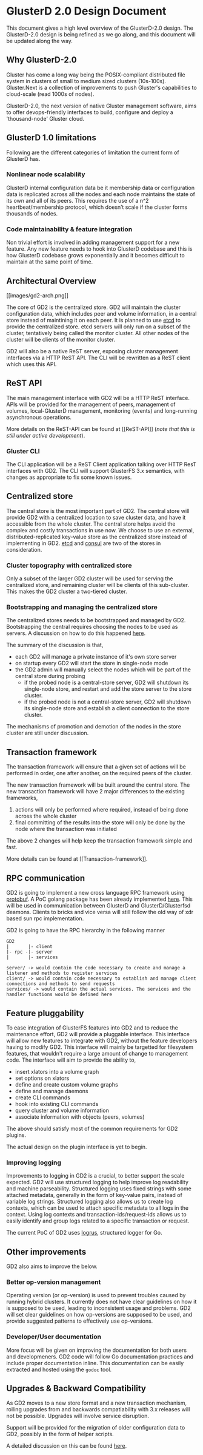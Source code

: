 # GlusterD 2.0 Design Document

This document gives a high level overview of the GlusterD-2.0 design. The GlusterD-2.0 design is being refined as we go along, and this document will be updated along the way.

## Why GlusterD-2.0

Gluster has come a long way being the POSIX-compliant distributed file system in clusters of small to medium sized clusters (10s-100s). Gluster.Next is a collection of improvements to push Gluster's capabilities to cloud-scale (read 1000s of nodes).

GlusterD-2.0, the next version of native Gluster management software, aims to offer devops-friendly interfaces to build, configure and deploy a 'thousand-node' Gluster cloud.

## GlusterD 1.0 limitations

Following are the different categories of limitation the current form of GlusterD has.

### Nonlinear node scalability

GlusterD internal configuration data be it membership data or configuration data is replicated across all the nodes and each node maintains the state of its own and all of its peers. This requires the use of a n^2 heartbeat/membership protocol, which doesn’t scale if the cluster forms thousands of nodes.

### Code maintainability & feature integration

Non trivial effort is involved in adding management support for a new feature. Any new feature needs to hook into GlusterD codebase and this is how GlusterD codebase grows exponentially and it becomes difficult to maintain at the same point of time.

## Architectural Overview

[[images/gd2-arch.png]]

The core of GD2 is the centralized store. GD2 will maintain the cluster configuration data, which includes peer and volume information, in a central store instead of maintining it on each peer. It is planned to use [etcd](https://coreos.com/etcd/) to provide the centralized store. etcd servers will only run on a subset of the cluster, tentatively being called the monitor cluster. All other nodes of the cluster will be clients of the monitor cluster.

GD2 will also be a native ReST server, exposing cluster management interfaces via a HTTP ReST API. The CLI will be rewritten as a ReST client which uses this API.

## ReST API

The main management interface with GD2 will be a HTTP ReST interface. APIs will be provided for the management of peers, management of volumes, local-GlusterD management, monitoring (events) and long-running asynchronous operations.

More details on the ReST-API can be found at [[ReST-API]] (_note that this is still under active development_).

### Gluster CLI

The CLI application will be a ReST Client application talking over HTTP ResT interfaces with GD2. The CLI will support GlusterFS 3.x semantics, with changes as appropriate to fix some known issues.


## Centralized store

The central store is the most important part of GD2. The central store will provide GD2 with a centralized location to save cluster data, and have it accessible from the whole cluster. The central store helps avoid the complex and costly transactions in use now. We choose to use an external, distributed-replicated key-value store as the centralized store instead of implementing in GD2. [etcd](https://coreos.com/etcd/) and [consul](https://www.consul.io) are two of the stores in consideration.

### Cluster topography with centralized store

Only a subset of the larger GD2 cluster will be used for serving the centralized store, and remaining cluster will be clients of this sub-cluster. This makes the GD2 cluster a two-tiered cluster.

### Bootstrapping and managing the centralized store

The centralized stores needs to be bootstrapped and managed by GD2. Bootstrapping the central requires choosing the nodes to be used as servers. A discussion on how to do this happened [here](https://www.gluster.org/pipermail/gluster-devel/2015-September/046740.html).

The summary of the discussion is that,
- each GD2 will manage a private instance of it's own store server
- on startup every GD2 will start the store in single-node mode
- the GD2 admin will manually select the nodes which will be part of the central store during probing
  - if the probed node is a central-store server, GD2 will shutdown its single-node store, and restart and add the store server to the store cluster.
  - if the probed node is not a central-store server, GD2 will shutdown its single-node store and establish a client connection to the store cluster.

The mechanisms of promotion and demotion of the nodes in the store cluster are still under discussion.


## Transaction framework

The transaction framework will ensure that a given set of actions will be performed in order, one after another, on the required peers of the cluster.

The new transaction framework will be built around the central store. The new transaction framework will have 2 major differences to the existing frameworks,
1. actions will only be performed where required, instead of being done across the whole cluster
2. final committing of the results into the store will only be done by the node where the transaction was initiated

The above 2 changes will help keep the transaction framework simple and fast.

More details can be found at [[Transaction-framework]].

## RPC communication

GD2 is going to implement a new cross language RPC framework using [protobuf](https://github.com/google/protobuf). A PoC golang package has been already implemented [here](https://github.com/kshlm/pbrpc). This will be used in communication between GlusterD and GlusterD/Glusterfsd deamons. Clients to bricks and vice versa will still follow the old way of xdr based sun rpc implementation. 

GD2 is going to have the RPC hierarchy in the following manner
```
GD2
|       |- client
|- rpc -|- server
|       |- services

server/ -> would contain the code necessary to create and manage a listener and methods to register services
client/ -> would contain code necessary to establish and manage client connections and methods to send requests
services/ -> would contain the actual services. The services and the handler functions would be defined here
```

## Feature pluggability

To ease integration of GlusterFS features into GD2 and to reduce the maintenance effort, GD2 will provide a pluggable interface. This interface will allow new features to integrate with GD2, without the feature developers having to modify GD2. This interface will mainly be targetted for filesystem features, that wouldn't require a large amount of change to management code. The interface will aim to provide the ability to,

- insert xlators into a volume graph
- set options on xlators
- define and create custom volume graphs
- define and manage daemons
- create CLI commands
- hook into existing CLI commands
- query cluster and volume information
- associate information with objects (peers, volumes)

The above should satisfy most of the common requirements for GD2 plugins.

The actual design on the plugin interface is yet to begin.

### Improving logging

Improvements to logging in GD2 is a crucial, to better support the scale expected. GD2 will use structured logging to help improve log readability and machine parseability. Structured logging uses fixed strings with some attached metadata, generally in the form of key-value pairs, instead of variable log strings. Structured logging also allows us to create log contexts, which can be used to attach specific metadata to all logs in the context. Using log contexts and transaction-ids/request-ids allows us to easily identify and group logs related to a specific transaction or request.

The current PoC of GD2 uses [logrus](https://github.com/Sirupsen/logrus), structured logger for Go.


## Other improvements

GD2 also aims to improve the below.

### Better op-version management

Operating version (or op-version) is used to prevent troubles caused by running hybrid clusters. It currently does not have clear guidelines on how it is supposed to be used, leading to inconsistent usage and problems. GD2 will set clear guidelines on how op-versions are supposed to be used, and provide suggested patterns to effectively use op-versions.

### Developer/User documentation

More focus will be given on improving the documentation for both users and developmeners. GD2 code will follow Go documentation practices and include proper documentation inline. This documentation can be easily extracted and hosted using the `godoc` tool.

## Upgrades & Backward Compatibility

As GD2 moves to a new store format and a new transaction mechanism, rolling upgrades from and backwards compatiability with 3.x releases will not be possible. Upgrades will involve service disruption.

Support will be provided for the migration of older configuration data to GD2, possibly in the form of helper scripts.

A detailed discussion on this can be found [here](http://www.gluster.org/pipermail/gluster-devel/2015-October/046866.html).

